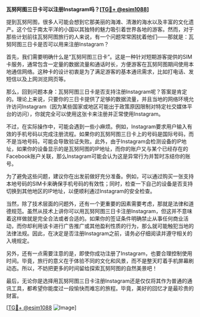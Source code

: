 **瓦努阿图三日卡可以注册Instagram吗？[[TG💪+ @esim1088](https://t.me/s/esim1088)]**

提到瓦努阿图，很多人可能会想到它那美丽的海滩、清澈的海水以及丰富的文化遗产。这个位于南太平洋的小国以其独特的魅力吸引着世界各地的游客。然而，对于那些计划前往瓦努阿图旅行的人来说，有一个问题常常困扰着他们——那就是：瓦努阿图三日卡是否可以用来注册Instagram？

首先，我们需要明确什么是“瓦努阿图三日卡”。这是一种针对短期游客提供的SIM卡服务，通常包含一定量的数据流量和通话时长，方便游客在瓦努阿图期间使用本地通信网络。这种卡的设计初衷是为了满足游客的基本通讯需求，比如打电话、发短信以及上网浏览网页等。

那么，回到问题本身：瓦努阿图三日卡是否支持注册Instagram呢？答案是肯定的。理论上来说，只要你的三日卡提供了足够的数据流量，并且当地的网络环境允许访问Instagram（因为某些国家或地区可能出于政策原因限制对特定社交媒体平台的访问），你就完全可以使用这张卡来注册并正常使用Instagram。

不过，在实际操作中，可能会遇到一些小麻烦。例如，Instagram要求用户输入有效的手机号码以完成注册流程。如果你的瓦努阿图三日卡上的号码是国际号码，而不是当地号码，可能会导致验证失败。此外，由于Instagram会检测设备的IP地址，如果你的设备显示的是瓦努阿图的IP地址，而你的账户又与某个已经存在的Facebook账户关联，那么Instagram可能会认为这是异常行为并暂时冻结你的账号。

为了避免这些问题，建议你在出发前做好充分准备。例如，可以通过购买一张支持本地号码的SIM卡来确保手机号码的有效性；同时，检查一下自己的设备是否支持切换到其他地区的IP地址，以便顺利通过Instagram的安全检查。

当然，除了技术层面的问题外，还有一个更重要的因素需要考虑，那就是法律和道德规范。虽然从技术上讲你可以用瓦努阿图三日卡注册Instagram，但这并不意味着这样做就是完全合法或者合适的。如果你的签证条件明确禁止从事任何商业活动，而你却利用该卡进行广告推广或其他盈利性质的行为，那么就可能触犯当地的法律法规。因此，在决定是否注册Instagram之前，请务必仔细阅读并遵守相关的入境规定。

另外，还有一点需要注意的是，即使你成功注册了Instagram，也要合理控制使用时间。毕竟，旅行的意义在于体验不同的文化和风景，而不是整天盯着手机屏幕刷动态。所以，不妨把更多的时间留给探索瓦努阿图的自然美景吧！

最后，无论你是选择用瓦努阿图三日卡注册Instagram还是仅仅将其作为普通的通讯工具，都希望你能度过一段愉快而难忘的旅程。毕竟，美好的回忆才是最珍贵的财富。

[[TG💪+ @esim1088](https://t.me/s/esim1088) ![Image](https://i.postimg.cc/4NQfJmqS/Snipaste-2025-05-13-00-14-12.png)]